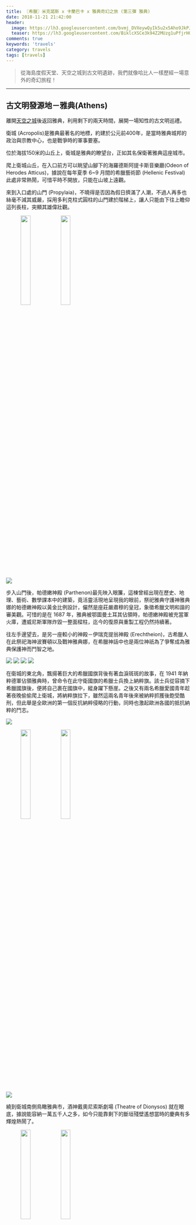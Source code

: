 ```yaml
---
title: 〖希臘〗米克諾斯 x 卡蘭巴卡 x 雅典奇幻之旅 (第三彈 雅典)
date: 2018-11-21 21:42:00
header:
  image: https://lh3.googleusercontent.com/bvmj_DVXeywQyIk5u2x5Aho9JkPJ18BkEQ20PTyOaeaPMNtl8HW0oa7bUApQUnhUGXV-9Z89Apsj0PDb2ewTqnzfZwdTCOwGIijlJuuFa5FzD4gXijF9xBO7cpqtR1Xn6zisQN5tDg=w2400
  teaser: https://lh3.googleusercontent.com/BiklcXSCe3k94Z2MUzg1uPfjrHOHIaWaDlykhniTu0kr9YvKNUWOVOhh1_9c3WrDVsa0cQ5EksK1zGXng7a5lPH17UtBcL5Z4a42JIAVqoG7CdQa6J4zZyXA14UswANLgXZ3EGKcUg=w2400
comments: true
keywords: 'travels'
category: travels
tags: [travels]
---
```


> 從海島度假天堂、天空之城到古文明遺跡，我們就像哈比人一樣歷經一場意外的奇幻旅程！

---

## 古文明發源地－雅典(Athens)

離開[天空之城](https://min-sheng.github.io/travels/希臘-米克諾斯_x_卡蘭巴卡_x_雅典奇幻之旅_(第二彈_卡蘭巴卡))後返回雅典，利用剩下的兩天時間，展開一場知性的古文明巡禮。

衛城 (Acropolis)是雅典最著名的地標，約建於公元前400年，是當時雅典城邦的政治與宗教中心，也是戰爭時的軍事要塞。

位於海拔150米的山丘上，衛城是雅典的瞭望台，正如其名保衛著雅典這座城市。

爬上衛城山丘，在入口前方可以眺望山腳下的海羅德斯阿提卡斯音樂廳(Odeon of Herodes Atticus)，據說在每年夏季 6~9 月間的希臘藝術節 (Hellenic Festival) 此處非常熱鬧，可惜平時不開放，只能在山坡上遠觀。

來到入口處的山門 (Propylaia)，不曉得是否因為假日擠滿了人潮，不過人再多也絲毫不減其威嚴，採用多利克柱式圓柱的山門建於階梯上，讓人只能由下往上瞻仰這列長柱，突顯其雄偉壯觀。

<figure class="half">
    <img src="https://lh3.googleusercontent.com/KdyfcZqIO-edqfRJgHYqoVwQ8N9PJQAY3d3Ys5JEFM8aF1n0u_rRWSIIjIqi0PEpCvrbeBBW5evt6btb1fOG1RHW3133E0CtPumsG6MMxbFPlfMxBVhAqfHY2tW0ZSugyr6O9VCF5A=w2400" height="25%" width="25%">
    <img src="https://lh3.googleusercontent.com/glDW0oXLbhbJftktYmY2o844sK9i-HWvmvOKsgCd_qiOrrgaKipOx-iNqaXMWXZ9v5IT0NHe3k7zxBBt6VEKjaMn0i_m5BpSfMtdZAv4n6Eiv1TMVKh0IEEjxyhm-dqaJxRuxDDunA=w2400" height="25%" width="25%">
</figure>

<img src="https://lh3.googleusercontent.com/bgChW8ukdx-STvm7gSr4uJtFqeqhzYnoxVBPoazXlmqwwtWFteELVoB1w2RfE3xlT1IKVMtcIcUB4fBQFS6dydi2QBvzLVSIMcQJBt81gy_XFASwgffzakE07ZQEGH9bIMAlscazgg=w2400">

步入山門後，帕德嫩神殿 (Parthenon)最先映入眼簾，這棟曾經出現在歷史、地理、藝術、數學課本中的建築，竟活靈活現地呈現我的眼前，祭祀雅典守護神雅典娜的帕德嫩神殿以黃金比例設計，儼然是座莊嚴肅穆的皇冠，象徵希臘文明和諧的審美觀。可惜的是在 1687 年，雅典被鄂圖曼土耳其佔領時，帕德嫩神殿被充當軍火庫，遭威尼斯軍隊炸毀一整面樑柱，迄今的復原與重製工程仍然持續著。

往左手邊望去，是另一座較小的神殿－伊瑞克提翁神殿 (Erechtheion)，古希臘人在此祭祀海神波賽頓以及戰神雅典娜，在希臘神話中也是兩位神祇為了爭奪成為雅典保護神而鬥智之地。

<img src="https://lh3.googleusercontent.com/ilKk_rV9YsWUHlOJiDpe9ANb8i3JbRQv4gmiifrmMQ_hf7sadtdJsY0nlQAqa-E5J_XDTuDPbwuzJa_hTTZDfAJx4UFolgUpuLBjAZ-s0y1rHgdzxgglaQP0j9oznuLzCx2TWWgtjQ=w2400">

<img src="https://lh3.googleusercontent.com/AO-F4XfSQYfT8pVpFMW3v-tdvF_0zangfQPHZ1h2EHsNIHiUZ0tfNrnjZtto5_UUFHYU5nAAKEGZ__oUYkN3NO2dwRVKuymq__Iu7LY4GT5Ei7Wd5ieDSixMHySaQ_FwFO2hXk1C4g=w2400">

<img src="https://lh3.googleusercontent.com/PI_PtvDfiKWuK6B45sE81irHpq1qyfWFjZo06XvTQa1c4gz5KuyKQxF6OStyJSbBiAitxvdhPGxi3wQIHdE6Mp0-OY23vx6nNZxZfxsIZVFuN-ebDXx7f4K4bjcy0orwUJP3IFX2nw=w2400">

<img src="https://lh3.googleusercontent.com/dP8yZ8KYD8j3VlRG5wuqHAPmRxsB0hpoa4gEOXxS0nKVsF4vb3SrXTvRMjnD3Xvehxo9lh5e8Fjof1zipvcOLGaVogHUS4Af3SoSOUEIGRg3pJkTIsBZj1i_vA4oAEe6sgrxBiQFXQ=w2400">

在衛城的東北角，飄揚著巨大的希臘國旗背後有著血淚斑斑的故事，在 1941 年納粹德軍佔領雅典時，曾命令在此守衛國旗的希臘士兵換上納粹旗。該士兵從容摘下希臘國旗後，便將自己裹在國旗中，縱身躍下懸崖。之後又有兩名希臘愛國青年趁著夜晚偷偷爬上衛城，將納粹旗拉下，雖然這兩名青年後來被納粹抓獲後飽受酷刑，但此舉是全歐洲的第一個反抗納粹侵略的行動，同時也激起歐洲各國的抵抗納粹的鬥志。

<img src="https://lh3.googleusercontent.com/Kc0n9JnNXVMPmbe0vJWOnb58q7jxVtDEVCkfkTZB09chzpO2GI5_ZYAycvG9abpZHdsJF1pLeyrW7u8VFvfn-P8zXTCRUj6GUYDXBd-FQSqD17cmft6nUedvCAgKQSxBW483vzD1qw=w2400">

<figure class="half">
    <img src="https://lh3.googleusercontent.com/Vgn2K6GpTK4hgi4Wb_kOI2dpD7LiXpizBaojoz61-FCzu2WjKupIC796oj-iMxUWrIxBDAX_WFvTjWdm0xXPkdI7kdYKeMuzqZMKDuevniCSPbdwKOa-hdz90vXm0E9MAel3ToZT-w=w2400" height="25%" width="25%">
    <img src="https://lh3.googleusercontent.com/yvigd19fSIHkeQuj75EYviA-2Vr2J2MYrL_U88dEDd1ZXg3QjThBFd67N9rzGFxZjmr-wUAFhBTY9bz7JAUgGjUlrgPLSmFh-MXiHXufelF53NwouI88TmufHbW5FjCSSRHKj392mg=w2400" height="25%" width="25%">
</figure>

<img src="https://lh3.googleusercontent.com/UAqDWGqrTwuhbXLqQAcegPEcwpwsrCTJp7YhKtG97y3aLPX_azu9QfYrmaC10C-8Ei_y3rbi33ic2m3D8ZHVVvqc2e13Z9C1-i5r9uhumO0QTe5yzbJlKFUeY9WFfd79PP1i1vODUw=w2400">

繞到衛城南側鳥瞰雅典市，酒神戴奧尼索斯劇場 (Theatre of Dionysos) 就在眼底，據說能容納一萬五千人之多，如今只能靠剩下的斷垣殘壁遙想當時的慶典有多輝煌熱鬧了。

<figure class="half">
    <img src="https://lh3.googleusercontent.com/immsAp_6ZrlyL8QTwRNQlZvGXPlRqpt9jdsbmeQv_ojfAMBN9xlqIc3DAYZxL_S_5V91E4HsClt6K_0H97tAJbxA5JqLfA1eZ-jcPzk-uXEEwEQFgNofCmneF2u7UN2XFHyDtuQyaQ=w2400" height="25%" width="25%">
    <img src="https://lh3.googleusercontent.com/DL8hIS8jArRhWNv4cqwHBoGurTFKHKdxjLUUDSY2cBnPnQOtjasQmWBOyusLk7_c2x3rFGsfwE8aPPXVVVthe2sED3ySe5YHtlqypBekStDF5hRJ-yrLNHFZmH1dpgBfmxHuX-uDBQ=w2400" height="25%" width="25%">
</figure>

<figure class="half">
    <img src="https://lh3.googleusercontent.com/B8agwIXtIKSN_WuLmfx9vB9Wp0ZnpHRDKgj-MDieeVKMmpFRwHC-LaeMswPn8bTygae6iEIfCQDszvoZiMZPbR_OIc-Gmx66LXnOjpjr8xrWy1Wf9IzzHF5RmrGJOcSyJABS3Ckqnw=w2400" height="25%" width="25%">
    <img src="https://lh3.googleusercontent.com/55O3CgE2bNrg9tttfA9jMzpSpuhEnvc-aF_wfPGkx-f3v29e3Ud0E_eGvCEarwzrrJdC1KCeEoSFEbXiCSMlWzHGKLGaysqMwrLphJe-uTDLrkjZ5sF003YsNZ6GVoso_VKEuFYJhw=w2400" height="25%" width="25%">
</figure>

走出山門時看到底下站著許多人的大石頭就是俗稱的火星山丘。

<figure class="half">
    <img src="https://lh3.googleusercontent.com/rxqRYxL87o8O3EIqvBYwf7fexjZk9En1-Oj-UOhGtK_n8hfo67i8lrhuMyj8WaEl4GHPTyG2FA868bF-LRvXS3iDvJuQMJNHN88INW0sMISpeJ_tHIS1Hh9B6_OBjl6FwBM5MENEyQ=w2400" height="25%" width="25%">
    <img src="https://lh3.googleusercontent.com/LJd7dOuTuZlXfsVJOvbLWeOTgzPcpRcU9QWn2kDu4X8-yvUpgrrLWrwZ-drnhSRWBtIKeAaAmtinpsifQPMl_lDI9gQAZVW-ECpWcvEU5SqZ45-Mp19x00ES2lWxAYAxIa7p9XFOPg=w2400" height="25%" width="25%">
</figure>

<img src="https://lh3.googleusercontent.com/mznka1t4IvfTVZyUrg3jXAtGFJ-KS8RWhSwaErV-A2WlCcv57h-2xiJ0N4iZzvaQAAR3OgoMSEIGLsWa_oHOG8COrxDfRZEdGYxrkk_yiRDd2MFo6tFCSjaA65RE63tZbFQlgvLQrw=w2400">

中午的這餐應該是這次希臘行最豐盛的一餐了，三個人嗑掉一大盤希臘烤肉大拼盤，烤牛肉、雞翅雞腿、脆皮豬腳、起司肉丸、 pita 餅一堆食物疊起來超級壯觀！

<img src="https://lh3.googleusercontent.com/X8bUGExbvuCP4BvkAlno7wJslKU9ciCy2CVBKTblq8IWDmR-LmZqJjotkDkQyt6jEjvbn4uzuJMpClwr3XY6QQfHG9yQgChTL83menyhP-MQPqRG2nlPARaySQBnKineJ6Vv7k-Ycw=w2400">

羅馬古市集 (Roman Agora) 建於西元前 1 世紀的羅馬帝國時期，由凱薩與奧古斯都金援下所建成，是那時候市民集會、商業貿易等重要場所。

<img src="https://lh3.googleusercontent.com/d4gxbMg4bJ1DDY4lEEQd2bfFGwr-zkuww5-UPZ83f4rTYquFZiCvw7EMHHH9-cYz4qeP4W7qzqhGT25h7CI4nTwe_J80JNSnX7A7_btWuvew_6Akmho7AItXRwg5j5-Xoj7o1VE2FA=w2400">

<img src="https://lh3.googleusercontent.com/Pg5AvWCuHZKUV8LMDQATzMDpI-ficfPkK_E7AFhTKOwgtfN9EL05cJQ4GldQbi-Pakedvilo1t1R6nKLPVBS1iZBbkcvnNQm3fVoD7bjoAhs7VXr859GVSc_7G7l6Lb4ziWSM1zTjQ=w2400">

此處有座風之塔，是一棟八角形的大理石鐘塔，塔頂裝有風向標，八面的簷壁上各有一個風神像的日晷，塔內還有漏壺，在古時候引入衛城的水來運作，作為時鐘。

<figure class="half">
    <img src="https://lh3.googleusercontent.com/JLjT9Y7q_XMQ9hm2EiDNR20RoFYP5A2yyTIpYdoBKtlzYy3GgwxRoegf07JvJHt6sXB13mFhyym5z5fu_wXjvxvLb3LoT7NgTL-lcUNZvzLSATTWaGv53IiHvFvZlKg-Ljr-oGZ--A=w2400" height="25%" width="25%">
    <img src="https://lh3.googleusercontent.com/d_NdeALpsxczKiLgpGHv3IX07TMVWgEjaOlSR6AhxTAUiTOvZe9hb_s_N4uk9RwrpcDCbSdpBDfthrtSw0zsDEzQW5owl1xEYzBK3cAIsa3cB0Ev171TpNJQuNd3a2I4SGiwkB3CGg=w2400" height="25%" width="25%">
</figure>

<img src="https://lh3.googleusercontent.com/KTVGIyza3AIoA4EROF7rVHr7AVsD2cShW7EEA5PsCePGQPvJQiZHyu3XBf9T9QulaK_3exlP47yREINFZXnes4tbjffBbvVfhGrmqev0QwZCi_jIr-uuzOuhZaZ8LMOeou8WU_aOLg=w2400">

<figure class="half">
    <img src="https://lh3.googleusercontent.com/EJnhXKrIX2OqArEj2mkjxXZD4R4LYUA6rSmOryP-V60-bFTlSqTTTixb6uyMjwjoAJ7p2mxS8mzaq43q2MoyQ_edk6bTVbSP0vUiR0Axs8xnHOYfC0jXNzkVz4SOCNtagfRwq2EVhw=w2400" height="25%" width="25%">
    <img src="https://lh3.googleusercontent.com/PVEPSo7AMA0_xJUmmv3gliuCSVMSNERHxQ1phMAby3oB5SjE8RCX_3Af0bRw86tz3zQ342AJf5vA5C4fDZeioz5uKtpU3gANGXoH1_lji-3nEZO95Y6k7k26JpIi4j4QrPyWy3OTiw=w2400" height="25%" width="25%">
</figure>
    
<img src="https://lh3.googleusercontent.com/vcK4pZfiuby4c9yaZxNpx86GcopTMLGY6Ek0H7LJgT4Dk6gC-TrRiWlOjzx5_E64YfHTJVFkOblTYx2OStxuoQUqiSBwRQuAbFRb_fUeUSypr8pgmDhTGQMAlf0fW0wFvWBiWeyoMQ=w2400">

<img src="https://lh3.googleusercontent.com/BH5lmI_fceWjwgtnsL1fs-dxqCK8nGTKv9r6cTPcBgy9Sp3xwDs75a59b3d5e-nsMj5MBE5qcpYKICqHCT-Se5q8zOLhH9xA6NNbA26N9SqRMhWafXiTlxXyBlozpcukHsYSqz51sw=w2400">

幾千年前的繁榮市集，至今也徒留幾根石柱矗立，大概只有出入口的雅典娜之門 (Gate of Athena Archegetis) 較為完整吧。

<img src="https://lh3.googleusercontent.com/4xGnUD--3r-LzfNNG3QDnd3-Qngf-lcRqTilmbqw6ojbsw6xH9LGM2yKgoPu9F7wnJSIImxRNx4D1KZAxygrAMIwmw9yjd4VvrswrEOohIrMdnVLNdZb3zd23xxc1C7ZvbkHwZnYAg=w2400">

某位暑假剛從歐洲藥局實習回國的朋友推薦必吃的冰淇淋店就在中午烤肉大餐那間餐廳的對面，午餐時我一邊吃著烤肉，一邊還望著對面的冰淇淋呢。這間名叫 DAVINCI 的冰淇淋店販售各式各樣的冰淇淋口味，在琳瑯滿目、色彩繽紛的種類中，我挑擇了濃縮咖啡巧克力與優格口味，一口吃下去，濃郁的甜膩口感果然沒有讓我失望！

<img src="https://lh3.googleusercontent.com/8CF4MjyRdQl8mklwYjFWLKLZNx8NSH1Hw5bxHhdka7WJrGwxpwSHkXpNaFf7Ewez5tYgAvAdXGcrHYeJde6SgBeCnuLAvuEDX1r7TlAxdi0YWuElL4EL68sMzLp77YzdwxGMyjLP8w=w2400">

<img src="https://lh3.googleusercontent.com/n-rNfaxQEq5oml-gRvtrXKd-3_4GV9OFY3VU-AXl0x_Rqc13rojcoheQTLZl7GU54j7i2mSu56UtLRo2dHvFVes97UCTzj6FfDIOI3zfMIaAATUqJ89YCgtpiH1LuwL1yTSqNxirwg=w2400">

<img src="https://lh3.googleusercontent.com/lMWxVWDUHjAxdkTwd5ULY4Yyno707zjyXLej3jC2SGmG_ggxhEYDuXc96_wq6aUXcrSgDkCE_G70LG8gleRhcVgmgLDFHLYIr4OEj6ce2ojbYsz2uQOIofL71rHbvaXQtxgdPY6jNA=w2400">

<img src="https://lh3.googleusercontent.com/MB4npRepo6iBU8dX1uM-kbpOpz2yyPalC78UIriqZbtOHlOiRbKwDY_R5nKrvDSDvbeRCYEkKCTKHSLu-aTiodCnVVexQ9YZUoinxd7nOcdPABkYm7bArw-5OWqGXUqJ5u7I-p-hEQ=w2400">

不同於小小的羅馬古市集，雅典古市集 (Ancient Agora) 是雅典境內腹地最廣的遺跡，此遺址曾是古希臘時期雅典城的心臟地帶。以往作為商業、政治、軍事和宗教活動場所的古市集，不僅富商們會在此閒聊小道八卦、政治消息和買賣貨物，蘇格拉底與柏拉圖等哲學家們也會利用這裡人潮眾多的公開場合進行辯論與演說。

立有三尊崔頓巨人雕像的廢墟是阿格利帕音樂廳和體育場(Odeon of Agrippa & Gymnasium)，於公元前 15 年由羅馬將軍阿格利帕興建，兩層樓的建築可容納千人，音樂廳毀於一場大火，之後在原地重建體育場，可惜如今只殘存零星的雕像。

<figure class="half">
    <img src="https://lh3.googleusercontent.com/ew0GaFYNSfq89HbBjfUf2g0PnZHMOYhrZPi53Dk026D-t1xuQBwuD6p526azYW5KS55wE6vdNDo-Ox9FqRjfgg5AIoGWrqZ586B41ZPcWSKFePpGKFLHYBZhIyoaIDXzivogniNyTw=w2400" height="25%" width="25%">
    <img src="https://lh3.googleusercontent.com/euGsNYt3qfj_Vv1haOjDDru8AsUSv5tts9d8q26xa2YdILZ46QMEXo6Zk8VAqAMsAmvEgI_cuClln2Tjfemqzfp8vFX46-2bgCCp2UvWul6SUTQmT2smIKLOqQBTctKJdCB24T092w=w2400" height="25%" width="25%">
</figure>

<img src="https://lh3.googleusercontent.com/GWTLRPAJX6wZ65_JzJAjcTkVWpayWR8qjTcpMwCNrghm66npV2IFMW9KSqQrCL43IwoIiTzQKlLMwXA3lzBmdyzOk3TC3PDmS4evcn7RAGy4bBcPBdBEKrOouc3mT0GBmMdkoiPccw=w2400">

從這裡可以遠眺山丘上的衛城景色。

<img src="https://lh3.googleusercontent.com/a2BzvMLEmlZ2hY9eXh6IUmCszQh8KRpaA376SncnKhAZgRsih2w4k3qf2jLhdRrwmMW402k_7r6aRSt8EEqSqZxhrrP53NziNfbMZidWnsNeF_V7hR_bG5ej9r5BPDwe8H9MiNk44g=w2400">

在所有希臘神殿遺跡中，難得保存地最完整的就是位於古市集內的海菲斯塔神殿 (Temple of Hephaestus) ，供奉火神赫菲斯托斯的神殿，也被稱作火神神殿。

<img src="https://lh3.googleusercontent.com/79Bmua0fP0kim8GPROPaGeVlnIn6CXBEsPgozEQXEj65cqb4rApVmmU0lJr33JdQZ-j1qINS6ayyauOMV6bOjRFGe0GPM-yqh1jfu3OCOqoEnYVzjPYIkmX_J11gvS7fhxSB1oYreQ=w2400">

<img src="https://lh3.googleusercontent.com/1xoNaKjut0pniv4WAJmocQnG6Tya2d-T0hpcFqWeaEy-oKzH9v5qm42b56INOmT8Db_BnoLKbWMm2ZBYnXPNeDoCsq5Y9w6CGz9oMdserhcR7j6aL_1WxaSEQSGh-GhFI4Fp65GxjQ=w2400">

<img src="https://lh3.googleusercontent.com/_6uO8do8mPEyHvhG5knrFNeRsa1VuZnFhdtSGHsN0r2B67aD0-59WfT_13mHdneuZXwbhIuTIB_62doBk40vXPTfxymJHbhBrsZTwuMSJdMAPC-U0O9riEjIvL19Y60aUdcS4KwhaQ=w2400">

<img src="https://lh3.googleusercontent.com/8s64atYS3gWGDOuDm-Hk3zFQY1-0IXaYN79At3XoU-NgjTwL3JNJlXUqhzyJlqNrlMLtLZPKLHhNBBIs9bMTkS_i4fRgSwHQk0bRiJGny47xeYK6oIs7ZuEdHtwwMDYG-3xdA8XALQ=w2400">

阿塔羅斯柱廊 (Stoa of Attalos) 是建於希臘化時期的建築，由安納托利亞的阿塔羅斯二世出資興建，贈與雅典士民，以大理石、石灰石建造的柱廊比起希臘古典時期的尺度更大、更細緻。曾被戰火摧毀，由洛克菲勒家族捐資重建後，作為雅典古市集博物館。

<img src="https://lh3.googleusercontent.com/QCQDKR6mt2Fvxw_5GfTOPPVJhIovNPMud08w3guEIfz_7cn4VxMRcHtpo0rxdFQ7O8-9I8-ftN7IzkkATle6YhZ-ZWFKg8P16miSplqt06Rn46GcGKLQ97d-7Hr7Ndz6M8zZ5sdTSA=w2400">

<img src="https://lh3.googleusercontent.com/BRT_rb8eWw_LCZDdyqS5MqOpp64uS6Qk-VGES8jaSHH8NEFeKUxEF2ECG6mQ2cLsE_Id5QNPqC9k0aXTjOlhj-B5XvCjh4lUJbdcLL1SwnFXmR6X2I8okHpYzQ75wPWr01nl6KZkbQ=w2400">

<img src="https://lh3.googleusercontent.com/jf_BZuzLujt9jtXaDHIcLlHxAKOulJUNfYM2gZj32Ca27xwUS9e4gsA1emYoHB8vqbgIpUs_pXFkUZHM98rUPhtqoctIVRiq3PVtNSBsGoBCYK1u1OXXaMT5DpPxAYWSG0iCvRad8w=w2400">

<img src="https://lh3.googleusercontent.com/JfQ8dqMoP6lORvfFLU_LPVfAgbcUcUh92iLmoZgPlBvuj1ZZD4VEI6hL9UesExYvYxnRKLS2KAGdIKkn-RUNJsFL7lO-Gg21LfxdNJ7iTPN2FyPjOU73LMKeqQW1TxnGcJSaH9IvhQ=w2400">

走在白色大理石地板與兩側精緻的樑柱中，就像走進時間的迴廊，彷彿只要能到達消失點，就是通往古希臘的入口。

<img src="https://lh3.googleusercontent.com/dFVq1cKlOJy5-26ivf6CSZnCFis3hb0EwMl27zTHev1mhLf1YhSGdcSabFyhK3RIc07PcrvyjySZtrvJ7im6ANHimssMcyNqofAfcSIcD7e0jeKFjsK3f3xQlNU0MDchbMT8L_Z55A=w2400">

<img src="https://lh3.googleusercontent.com/2-3_x7sz9qe6GQ7itvO237QwewoadXY6cbkH3DPuPjGPab6npRHktijUBgQxEnymq09WpW_bzQy5EcFmGLY5omgWxiijGmFrqV8xWhA5A5gNMeSpCKbuWF4S7UZSKFOgYhQUZkum8A=w2400">

希臘最有名的酒非 OUZO 酒莫屬，被視為希臘國酒的 OUZO 是一種茴香酒，由葡萄酒蒸餾後加入茴香與其他香料如八角、芫荽、丁香和肉桂釀製而成，通常作為開胃酒，飲用方式是兌水混合後，加入冰塊後以小玻璃杯飲用。因為 OUZO 中含有的茴香精油成份茴香腦溶於以乙醇但不溶於水，當 OUZO 與水混合後會懸乳化，細微的懸乳顆粒會對光產生散射，稱作烏佐效應。原本透明的酒，一遇到水後就綻放出白色或淡藍色雲彩，就像希臘的藍天白雲一般，水天一色。

不勝酒力的我打算回台好好品嘗，聽說喝起來有濃濃的八角味，配上滷味還不錯吃，不過這樣一口滷味一口 OUZO 的喝法好像壞了高雅的格調。

另外，巧克力也是來歐洲必敗的伴手禮， ION DARK 是希臘巧克力的經典老牌子，身為巧克力控的我當然不能放過。

<img src="https://lh3.googleusercontent.com/osUwMt-EodQO1e2jjfjZSBEBlP36fg6SL7ZSUv-QZ1uVpY2gDlpNz8XLq7fYEoSr_JG5Zz_H3h8ljImSM4W9Ve7t2bXZrXi8ptvhRrTCv8lyQ1XX3kFTm-VPkHAtRWKweD6zck2QPw=w2400">

此外，搭機前一天熬夜趕工寫完的 15 張明信片是這次旅行的作業，我覺得寫明信片很有趣也很有意義，不僅僅是給朋友的關心與祝福，希望收到我明信片的朋友哪天有機會到訪其他國家，多少能回憶起信中所分享的小故事；寫明信片同時也是紀錄當下的旅行心情與想法，甚至寄一張明信片給未來的自己，這可以與自己對話，非常有趣。下次旅行的你，不妨試試寫張明信片吧。

<img src="https://lh3.googleusercontent.com/2UjMDhLEIZrU4GPxw1cpKhiqgWotGTsJR99q2s5-PxJquNZWbKgIb6JqdPDhcy4AiBXuLbbx-tXIV6ivgC_QQFTNPMB7y6XDIeBHdYV82TSJn9O5jMkn4KHOF4KF73cLB2GIukfHRQ=w2400">

旅程的最後一天，我們終於能免於行程壓力，享受著南歐的慢活步調，漫步於紀念品街挑選紀念品。

<img src="https://lh3.googleusercontent.com/M3E_sRsZ6KqSyW_chKQ_GEioU6v0jRRAH7S5QlgazQg4C0vhGQensAW7_1qTtWYIXi0al8n8Q6DlwZAjsYj15uLZ39b9HOAUzqJBNy2ncUGGbN_QlA0xX5pLgIHuUBFLcD2uOGljiA=w2400">

今天的行程只剩下參觀宙斯神殿，途中經過哈德良拱門 (Arch of Hadrian) 。羅馬哈德良皇帝倡導人文主義，提倡希臘文化，試圖將雅典建設為帝國的文化中心，在雅典城內建設了許多神廟。據說雅典市民為了感謝並慶祝哈德良皇帝的到訪，才興建此拱門。

<figure class="half">
  <img src="https://lh3.googleusercontent.com/m6YD6nvswnNdexCH6yBC-RNJfpUz8enDJK9QiR6O_xPrc6rA9ZjQmqdaKhJ2kPq1Qj1Ua2bm6_8AohDkCV0MVp8urWAehEsts0Vj4Ekmtbly8qOOODEF6n6CHCfU8rvwy-sWldV9AA=w2400">
  <img src="https://lh3.googleusercontent.com/vdbCK3oPXlk67t-KiCvWN9QksRQKiYvnsx7XmDU5LabVXWFytC6imWg0kyY7XiS_ePKUfvGnDr-sLWN-J0olhHVjauhSfXrz5sYTAWRRhjFImj5FNzh6SeMIY8KBPBbrnXPxzsR1ZQ=w2400">
</figure>

奧林匹亞宙斯神殿 (Temple of the Olympian Zeus) 用以供奉眾神之神宙斯，於西元前 6 世紀開始興建，耗工將近 600 年，直到西元 2 世紀，哈德良皇帝在位時才完工，本來此處位於雅典城外，也是到了哈德良皇帝時代，擴大雅典城規模，才把神殿納入城內。神殿所使用的柱頭為科林斯柱式，在注重和諧之美的古希臘時期因為科林斯柱式太過華美浮誇，不常被使用，直到羅馬時期才被大量採用。

曾經是全雅典最大神殿，宙斯神殿在全盛時期總共有 104 根高達 107 公尺的大石柱，內部還有一尊巨大的宙斯雕像，可惜歷經戰亂破壞與天災毀損，僅存 15 根石柱，象徵著希臘、羅馬文化的衰頹。

<img src="https://lh3.googleusercontent.com/2JuAvE8dGz6_1CWgVjRxS0gnVQmq9XHNje6yc1WcdiHZ5qew94yo8HrI3vkS2Mhy0VOqBSZE3uTFRO-xb0g-bf68vdp6M3WRWlaHC-i1zKHJd_JRj6H76AN-hL5CauItGvKWTvP8DQ=w2400">

<img src="https://lh3.googleusercontent.com/BAekqOyIno_GaYI2DQelFxjQiQlq9GaGB66tX11UCSk5XbLMOdwTtpb7RIsep7XtFJpLqlMT4RahM0985_baJfwr5xxmHRwURswUNzxdb2wSqHEoN_S48PZAEP-L4I-BbVA5TVjBdQ=w2400">

<img src="https://lh3.googleusercontent.com/QD-jzN9_AD2LW3zgc1NGA9g2Og6FV7el0QBH5Bkj2hV-W8CAiCTzOmh-bcn-IJuxMZGQVASV9PkhoIdhFzEuqCdq1WUGCrSkhp3AOicWhHFm28pwKOFmaHn8H4uGndDP6jV0UKEG4g=w2400">

<img src="https://lh3.googleusercontent.com/rZQiPWPjrSguQT9pzEyzeK2xjd2kvmhjEYJRyuXZoU714X-S_hgYOq5sCaRMKM9rANZMQFhSS_5PG_5UrMFvyVsc5iWzw5Ic07tSsqomo0ZmfQUu2FYTO8ngH_lT3V-sweI0IHUqxQ=w2400">

<img src="https://lh3.googleusercontent.com/FKT-REO3kddxb8tmLKIWGUJ-Lps3jIv5qzuD37k8fMhBui8BK6ykSaORwtrZwa9-xd8fYdyjr1MWVeu1jQoP4SDL_k_e9jJBpnN4DJB0zHFHqayXHIvSf2HComNAf0h9wJ-QqqSr4g=w2400">

沿著來時的路，走過熱鬧的廣場，也經過安靜的露天餐館，再度來到衛城山丘上的郵筒前，投入分量十足的明信片，這趟旅程也正式宣告終結。

<figure class="third">
  <img src="https://lh3.googleusercontent.com/lmsSSrw5x0NrQ7X8uXtnB_YPGfYL80Eo5sUXTuI8tezNm76NG8GW1pCUYwijYKe316UVa0vHmjiH8A0mBKBTHgxVfdTcSGj-bMD-l2fagAByntPppM513tSd4K60E8Xurt3GkiiL_g=w2400">
  <img src="https://lh3.googleusercontent.com/oKWUJ7Bj_uf-qfckt9hW7v2RBeHMNg3junZJahcICD2p-yk8j-IzgSR2veVw1tYN-vmvMUywp93usIucrgyFCPfj0racDpKqIsenjaxiiZGsvC7euAyj3P85Mm8g_2AScSSCn_4lmA=w2400">
  <img src="https://lh3.googleusercontent.com/jCbJEDfqDy-T_nKPA2PYDIsMwEFq7Q0bjFtRiUWWFU14OgzV79GXRAUBEcCJI_19Xw1gJ-83-XL5HV-VxgCO17wArob6ZbuEbVPc4ywPxfh_LeUFjSGqXw4Tf2GxGVEGutuwntBz4g=w2400">
</figure>

或許這輩子還有機會來希臘，也或許這是唯一的一次，但這場得來不易的奇幻之旅都已在我心中刻下難忘的篇章。

<img src="https://lh3.googleusercontent.com/paUwBOluPLwrg1AhIV_UCfkcH81XWRvAswXX3AiXNnZ2RM_WoRapXYK-RP3-VRjx41yaCcx0w1resY6y-T1vilOC78C_sZlZJ8zFUFfNAlzCp2I34B2Ez4-X6lhMFsu6atFjLemdWQ=w2400">

我是V生，我們下次旅行見。

下集: [希臘貓咪特輯](https://min-sheng.github.io/travels/希臘-米克諾斯_x_卡蘭巴卡_x_雅典奇幻之旅_(第四彈_貓咪特輯)/)
